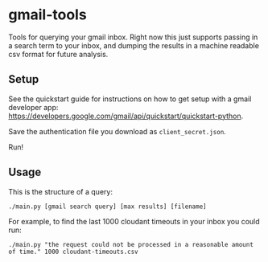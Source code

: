 # gmail-tools


Tools for querying your gmail inbox.
Right now this just supports passing in a search term to your inbox, and dumping the results in a machine readable csv format for future analysis.

## Setup

See the quickstart guide for instructions on how to get setup with a gmail developer app: https://developers.google.com/gmail/api/quickstart/quickstart-python.

Save the authentication file you download as `client_secret.json`.

Run!


## Usage

This is the structure of a query:


```
./main.py [gmail search query] [max results] [filename]
```

For example, to find the last 1000 cloudant timeouts in your inbox you could run:

```
./main.py "the request could not be processed in a reasonable amount of time." 1000 cloudant-timeouts.csv
```
